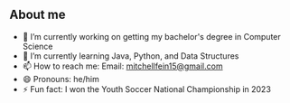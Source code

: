 ## About me

- 🔭 I’m currently working on getting my bachelor's degree in Computer Science
- 🌱 I’m currently learning Java, Python, and Data Structures
- 📫 How to reach me: Email: mitchellfein15@gmail.com
- 😄 Pronouns: he/him
- ⚡ Fun fact: I won the Youth Soccer National Championship in 2023
